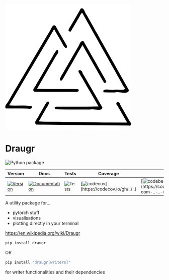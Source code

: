 
![valknut](.github/images/valknut.svg)

# Draugr

![Python package](https://github.com/cnheider/draugr/workflows/Python%20package/badge.svg)


| Version | Docs | Tests | Coverage | Style | PyPI | Python | PyTorch | Docker |
|---------|------|-------|----------|-------|------|--------|---------|--------|
| [![Version](https://img.shields.io/static/v1?label=&message=0.1.1&color=377EF0&style=for-the-badge)](https://github.com/../../releases) | [![Documentation](https://img.shields.io/static/v1?label=&message=docs&color=EE4C2C&style=for-the-badge)](https://...github.io/../)  | ![Tests](https://github.com/../../workflows/test/badge.svg) | [![codecov](https://codecov.io/gh/../../branch/master/graph/badge.svg?token=..)](https://codecov.io/gh/../..) | [![codebeat badge](https://codebeat.co/badges/..)](https://codebeat.co/projects/github-com-..-..-master) | [![PyPI](https://img.shields.io/static/v1?label=&message=PyPI&color=377EF0&style=for-the-badge)](https://pypi.org/project/torchlayers/) | [![Python](https://img.shields.io/static/v1?label=&message=>=3.7&color=377EF0&style=for-the-badge&logo=python&logoColor=F8C63D)](https://www.python.org/) | [![PyTorch](https://img.shields.io/static/v1?label=&message=>=1.3.0&color=EE4C2C&style=for-the-badge)](https://pytorch.org/) | [![Docker](https://img.shields.io/static/v1?label=&message=docker&color=309cef&style=for-the-badge)](https://hub.docker.com/r/../..) |


A utility package for...
 - pytorch stuff
 - visualisations
 - plotting directly in your terminal

https://en.wikipedia.org/wiki/Draugr

```bash
pip install draugr
```

OR

```bash
pip install "draugr[writers]"
```

for writer functionalities and their dependencies
